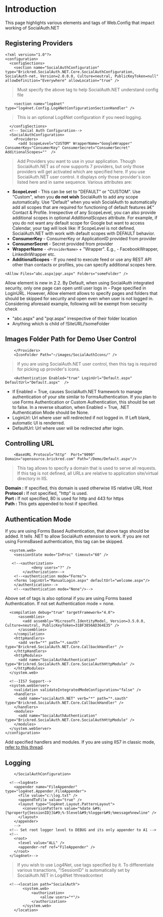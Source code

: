 # Introduction #

This page highlights various elements and tags of Web.Config that impact working of SocialAuth.NET

## Registering Providers ##
```
<?xml version="1.0"?>
<configuration>
  <configSections>
    <section name="SocialAuthConfiguration" type="Brickred.SocialAuth.NET.Core.SocialAuthConfiguration, SocialAuth-net, Version=2.0.0.0, Culture=neutral, PublicKeyToken=null" allowDefinition="Everywhere" allowLocation="true" />
```
> Must specify the above tag to help SocialAuth.NET understand config file
```
    <section name="log4net" type="log4net.Config.Log4NetConfigurationSectionHandler" />
```
> This is an optional Log4Net configuration if you need logging.
```
  </configSections>
  <!-- Social Auth Configuration-->
  <SocialAuthConfiguration>
    <Providers>
      <add ScopeLevel="CUSTOM" WrapperName="GoogleWrapper"    ConsumerKey="ConsumerKey" ConsumerSecret="ConsumerSecret" AdditionalScopes=""  />
```
> Add Providers you want to use in your application. Though SocialAuth.NET as of now supports 7 providers, but only those providers will get activated which are specified here.
If you use SocialAuth.NET user control. it displays only those provider's icon listed here and in same sequence. Various attributes are:
  * **ScopeLevel** - This can be set to "DEFAULT" or "CUSTOM". Use "Custom", when you **do not wish** SocialAuth to add any scope automatically. Use "Default" when you wish SocialAuth to automatically add all scopes that are required for functioning of default features â€“ Contact & Profile. Irrespective of any ScopeLevel, you can also provide additional scopes in optional _AdditionalScopes_ attribute. For example, if you do not want any default scope for Google but want to access Calendar, your tag will look like: If ScopeLevel is not defined, SocialAuth.NET with work with default scopes with DEFAULT behavior.
  * **ConsumerKey** - ConsumerKey or ApplicationID provided from provider
  * **ConsumerSecret** - Secret provided from provider
  * **WrapperName** - `<ProviderName>` + "Wrapper". E.g., - FacebookWrapper, LinkedInWrapper etc.
  * **AdditionalScopes** - If you need to execute feed or use any REST API other than contacts or profiles, you can specify additional scopes here.
```
<Allow Files="abc.aspx|pqr.aspx" Folders="someFolder" />
```
Allow element is new in 2.2. By Default, when using SocialAuth integrated security, only one page can open until user logs in - Page specified in LoginURL. However, Allow element allows to specify pages and folders that should be skipped for security and open even when user is not logged in. Considering aforesaid example, following will be exempt from security check
  * "abc.aspx" and "pqr.aspx" irrespective of their folder location
  * Anything which is child of !SiteURL/!someFolder

## Images Folder Path for Demo User Control ##
```
	</Providers>
    <IconFolder Path="~/images/SocialAuthIcons/" />
```
> If you are using SocialAuth.NET user control, then this tag is required for picking up provider's icons.
```
    <Authentication Enabled="true" LoginUrl="Default.aspx" DefaultUrl="Default.aspx"  />
```
  * If Enabled = True, causes SocialAuth.NET framework to manage authentication of your site similar to FormsAuthentication. If you plan to use Forms Authentication or Custom Authentication, this should be set to false. In a reverse situation, when Enabled = True, .NET Authentication Mode  should be None.
  * LoginUrl: Url where user will redirected if not logged in. If Left blank, automatic UI is renderred.
  * DefaultUrl: Url where user will be redirected after login.

## Controlling URL ##

```
	<BaseURL Protocol="http"  Port="9090" Domain="opensource.brickred.com" Path="/Demo/Default.aspx"/>
```
> This tag allows to specify a domain that is used to serve all requests. If this tag is not defined, all URLs are relative to application site/virtual directory in IIS.

**Domain :** If specified, this domain is used otherwise IIS relative URL Host<br />
**Protocol :** If not specified, "http" is used.<br />
**Port :** If not specified, 80 is used for http and 443 for https<br />
**Path :** This gets appended to host if specified.

## Authentication Mode ##
If you are using Forms Based Authentication, that above tags should be added. It tells .NET to allow SocialAuth extension to work. If you are not using FormsBased authentication,
this tag can be skipped.
```
  <system.web>
    <sessionState mode="InProc" timeout="60" />
 
   <!--<authorization>
            <deny users="?" />
        </authorization>-->
    <!--<authentication mode="Forms">
	<forms loginUrl="ManualLogin.aspx" defaultUrl="welcome.aspx"/>
    </authentication>-->
    <!--<authentication mode="None"/>-->
```
Above set of tags is also optional if you are using Forms based Authentication. If not set Authentication mode = none.

```
  <compilation debug="true" targetFramework="4.0">
      <assemblies>
        <add assembly="Microsoft.IdentityModel, Version=3.5.0.0, Culture=neutral, PublicKeyToken=31BF3856AD364E35" />
      </assemblies>
    </compilation>
    <httpHandlers>
      <add verb="*" path="*.sauth" type="Brickred.SocialAuth.NET.Core.CallbackHandler" />
    </httpHandlers>
    <httpModules>
      <add name="SocialAuthAuthentication" type="Brickred.SocialAuth.NET.Core.SocialAuthHttpModule" />
    </httpModules>
  </system.web>

  <!--IIS7 Support-->
  <system.webServer>
    <validation validateIntegratedModeConfiguration="false" />
    <handlers>
      <add name="socialAuth.NET" verb="*" path="*.sauth" type="Brickred.SocialAuth.NET.Core.CallbackHandler" />
    </handlers>
    <modules>
      <add name="SocialAuthAuthentication" type="Brickred.SocialAuth.NET.Core.SocialAuthHttpModule" />
    </modules>
  </system.webServer>
</configuration>
```
Add specified handlers and modules. If you are using IIS7 in classic mode, [refer to this thread](http://code.google.com/p/socialauth-net/issues/detail?id=11&can=1).

## Logging ##

```
	</SocialAuthConfiguration>

  <!--<log4net>
    <appender name="FileAppender" type="log4net.Appender.FileAppender">
      <file value="c:\log.txt" />
      <appendToFile value="true" />
      <layout type="log4net.Layout.PatternLayout">
        <conversionPattern value="%date &#9;[%property{SessionID}]&#9;%-5level&#9;%logger&#9;%message%newline" />
      </layout>
    </appender>
    -->
  <!-- Set root logger level to DEBUG and its only appender to A1 -->
  <!--
    <root>
      <level value="ALL" />
      <appender-ref ref="FileAppender" />
    </root>
  </log4net>-->
```

> If you wish to use Log4Net, use tags specified by it. To differentiate various tranactions, "!SessionID" is automatically set by SocialAuth.NET in Log4Net !threadcontext
```
  <!--<location path="SocialAuth">
        <system.web>
            <authorization>
                <allow users="*"/>
            </authorization>
        </system.web>
    </location>
```